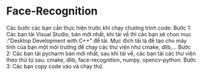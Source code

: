 # Face-Recognition
Các bước các bạn cần thực hiện trước khi chạy chương trình code:
Bước 1: Các bạn tải Visual Studio, bản mới nhất, khi tải về thì các bạn sẽ chọn mục :"Desktop Development with C++" để tải.
        Mục đich tải là để tạo cho máy tính của bạn một môi trường để chạy các thư viện như cmake, dlib,...
Bước 2: Các bạn tải pycharm bản mới nhất, sau khi tải về, các bạn tải các thư viện theo thứ tự sau: cmake, dlib, face-recognition, numpy, opencv-python.
Bước 3: Các bạn copy code vào và chạy thử.

